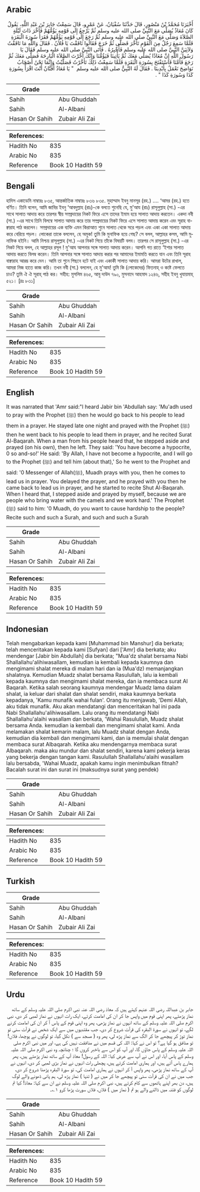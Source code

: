 ## Arabic


<div dir="rtl" lang="ar" style={{fontSize:'larger',backgroundColor:'#f8f9fa',padding:20}}>
أَخْبَرَنَا مُحَمَّدُ بْنُ مَنْصُورٍ، قَالَ حَدَّثَنَا سُفْيَانُ، عَنْ عَمْرٍو، قَالَ سَمِعْتُ جَابِرَ بْنَ عَبْدِ اللَّهِ، يَقُولُ كَانَ مُعَاذٌ يُصَلِّي مَعَ النَّبِيِّ صلى الله عليه وسلم ثُمَّ يَرْجِعُ إِلَى قَوْمِهِ يَؤُمُّهُمْ فَأَخَّرَ ذَاتَ لَيْلَةٍ الصَّلاَةَ وَصَلَّى مَعَ النَّبِيِّ صلى الله عليه وسلم ثُمَّ رَجَعَ إِلَى قَوْمِهِ يَؤُمُّهُمْ فَقَرَأَ سُورَةَ الْبَقَرَةِ فَلَمَّا سَمِعَ رَجُلٌ مِنَ الْقَوْمِ تَأَخَّرَ فَصَلَّى ثُمَّ خَرَجَ فَقَالُوا نَافَقْتَ يَا فُلاَنُ ‏.‏ فَقَالَ وَاللَّهِ مَا نَافَقْتُ وَلآتِيَنَّ النَّبِيَّ صلى الله عليه وسلم فَأُخْبِرُهُ ‏.‏ فَأَتَى النَّبِيَّ صلى الله عليه وسلم فَقَالَ يَا رَسُولَ اللَّهِ إِنَّ مُعَاذًا يُصَلِّي مَعَكَ ثُمَّ يَأْتِينَا فَيَؤُمُّنَا وَإِنَّكَ أَخَّرْتَ الصَّلاَةَ الْبَارِحَةَ فَصَلَّى مَعَكَ ثُمَّ رَجَعَ فَأَمَّنَا فَاسْتَفْتَحَ بِسُورَةِ الْبَقَرَةِ فَلَمَّا سَمِعْتُ ذَلِكَ تَأَخَّرْتُ فَصَلَّيْتُ وَإِنَّمَا نَحْنُ أَصْحَابُ نَوَاضِحَ نَعْمَلُ بِأَيْدِينَا ‏.‏ فَقَالَ لَهُ النَّبِيُّ صلى الله عليه وسلم ‏ "‏ يَا مُعَاذُ أَفَتَّانٌ أَنْتَ اقْرَأْ بِسُورَةِ كَذَا وَسُورَةِ كَذَا ‏"‏ ‏.‏
</div>
<div style={{backgroundColor:'#f8f9fa',padding:20, marginBottom: 10}}><table> <thead> <tr> <th>Grade</th> <th></th> </tr> </thead> <tbody> <tr><td>Sahih</td><td>Abu Ghuddah</td></tr><tr><td>Sahih</td><td>Al-Albani</td></tr><tr><td>Hasan Or Sahih</td><td>Zubair Ali Zai</td></tr></tbody></table><table> <thead> <tr> <th>References:</th> <th></th> </tr> </thead> <tbody><tr><td>Hadith No</td><td>835</td></tr><tr><td>Arabic No</td><td>835</td></tr><tr><td>Reference</td><td>Book 10 Hadith 59</td></tr></tbody></table></div>

## Bengali


<div dir="ltr" lang="bn" style={{fontSize:'larger',backgroundColor:'#f8f9fa',padding:20}}>
হাদিস একাডেমি নাম্বারঃ ৮৩৫, আন্তর্জাতিক নাম্বারঃ ৮৩৬ ৮৩৫. মুহাম্মাদ ইবনু মানসূর (রহ.) .... ‘আমর (রহ.) হতে বর্ণিত। তিনি বলেন, আমি জাবির ইবনু ‘আবদুল্লাহ (রাঃ)-কে বলতে শুনেছি যে, মু'আয (রাঃ) রাসূলুল্লাহ (সা.) -এর সাথে সালাত আদায় করে তারপর স্বীয় সম্প্রদায়ের নিকট ফিরে এসে তাদের ইমাম হয়ে সালাত আদায় করতেন। একদা নবী (সা.) -এর সাথে তিনি বিলম্বে সালাত আদায় করে তার সম্প্রদায়ের নিকট ফিরে এসে সালাত আদায় করেন এবং সূরাহ বাক্বারাহ পাঠ করলেন। সম্প্রদায়ের এক ব্যক্তি এমন কিরাআত শুনে সালাত থেকে সরে পড়ল এবং একা একা সালাত আদায় করে বেরিয়ে পড়ল। লোকেরা তাকে বললেন, হে অমুক! তুমি কি মুনাফিক হয়ে গেছ? সে বলল, আল্লাহর কসম, আমি মুনাফিক হইনি। আমি নিশ্চয় রাসূলুল্লাহ (সা.) -এর নিকট গিয়ে তাঁকে বিষয়টি বলব। তারপর সে রাসূলুল্লাহ (সা.) -এর নিকট গিয়ে বলল, হে আল্লাহর রসূল ! মু'আয আপনার সঙ্গে সালাত আদায় করেন। আপনি গত রাতে ‘ইশার সালাত আদায় করতে বিলম্ব করেন। তিনি আপনার সঙ্গে সালাত আদায় করার পর আমাদের ইমামতি করতে যান এবং তিনি সূরাহ বাক্বারাহ আরম্ভ করে দেন। আমি তা শুনে পিছনে হটে যাই এবং একাকী সালাত আদায় করি। আমরা উটের রাখাল, আমরা নিজ হাতে কাজ করি। তখন নবী (সা.) বললেন, হে মু'আয! তুমি কি (লোকেদের) ফিতনাহ্ ও কষ্টে ফেলতে চাও? তুমি ঐ ঐ সূরাহ্ পাঠ কর। সহীহ: মুসলিম ৪৬৫, আবু দাউদ ৭৯০, মুসনাদে আহমাদ ১২৪৬, সহীহ ইবনু খুযায়মাহ্ ৫২১। [দ্রঃ ৮৩১]
</div>
<div style={{backgroundColor:'#f8f9fa',padding:20, marginBottom: 10}}><table> <thead> <tr> <th>Grade</th> <th></th> </tr> </thead> <tbody> <tr><td>Sahih</td><td>Abu Ghuddah</td></tr><tr><td>Sahih</td><td>Al-Albani</td></tr><tr><td>Hasan Or Sahih</td><td>Zubair Ali Zai</td></tr></tbody></table><table> <thead> <tr> <th>References:</th> <th></th> </tr> </thead> <tbody><tr><td>Hadith No</td><td>835</td></tr><tr><td>Arabic No</td><td>835</td></tr><tr><td>Reference</td><td>Book 10 Hadith 59</td></tr></tbody></table></div>

## English


<div dir="ltr" lang="en" style={{fontSize:'larger',backgroundColor:'#f8f9fa',padding:20}}>
It was narrated that 'Amr said:"I heard Jabir bin 'Abdullah say: 'Mu'adh used to pray with the Prophet (ﷺ) then he would go back to his people to lead them in a prayer. He stayed late one night and prayed with the Prophet (ﷺ) then he went back to his people to lead them in prayer, and he recited Surat Al-Baqarah. When a man from his people heard that, he stepped aside and prayed (on his own), then he left. They said: 'You have become a hypocrite, 0 so and-so!' He said: 'By Allah, I have not become a hypocrite, and I will go to the Prophet (ﷺ) and tell him (about that),' So he went to the Prophet and said: '0 Messenger of Allah(ﷺ), Muadh prays with you, then he comes to lead us in prayer. You delayed the prayer, and he prayed with you then he came back to lead us in prayer, and he started to recite Shut Al-Baqarah. When I heard that, I stepped aside and prayed by myself, because we are people who bring water with the camels and we work hard.' The Prophet (ﷺ) said to him: '0 Muadh, do you want to cause hardship to the people? Recite such and such a Surah, and such and such a Surah
</div>
<div style={{backgroundColor:'#f8f9fa',padding:20, marginBottom: 10}}><table> <thead> <tr> <th>Grade</th> <th></th> </tr> </thead> <tbody> <tr><td>Sahih</td><td>Abu Ghuddah</td></tr><tr><td>Sahih</td><td>Al-Albani</td></tr><tr><td>Hasan Or Sahih</td><td>Zubair Ali Zai</td></tr></tbody></table><table> <thead> <tr> <th>References:</th> <th></th> </tr> </thead> <tbody><tr><td>Hadith No</td><td>835</td></tr><tr><td>Arabic No</td><td>835</td></tr><tr><td>Reference</td><td>Book 10 Hadith 59</td></tr></tbody></table></div>

## Indonesian


<div dir="ltr" lang="id" style={{fontSize:'larger',backgroundColor:'#f8f9fa',padding:20}}>
Telah mengabarkan kepada kami [Muhammad bin Manshur] dia berkata; telah menceritakan kepada kami [Sufyan] dari ['Amr] dia berkata; aku mendengar [Jabir bin Abdullah] dia berkata; "Mua'dz shalat bersama Nabi Shallallahu'alihiwasallam, kemudian ia kembali kepada kaumnya dan mengimami shalat mereka di malam hari dan ia (Mua'dz) memanjangkan shalatnya. Kemudian Muadz shalat bersama Rasulullah, lalu ia kembali kepada kaumnya dan mengimami shalat mereka, dan ia membaca surat Al Baqarah. Ketika salah seorang kaumnya mendengar Muadz lama dalam shalat, ia keluar dari shalat dan shalat sendiri, maka kaumnya berkata kepadanya, 'Kamu munafik wahai fulan'. Orang itu menjawab, 'Demi Allah, aku tidak munafik. Aku akan mendatangi dan menceritakan hal ini pada Nabi Shallallahu'alihiwasallam. Lalu orang itu mendatangi Nabi Shallallahu'alaihi wasallam dan berkata, 'Wahai Rasulullah, Muadz shalat bersama Anda. kemudian ia kembali dan mengimami shalat kami. Anda melamakan shalat kemarin malam, lalu Muadz shalat dengan Anda, kemudian dia kembali dan mengimami kami, dan ia memulai shalat dengan membaca surat Albaqarah. Ketika aku mendengarnya membaca surat Albaqarah. maka aku mundur dan shalat sendiri, karena kami pekerja keras yang bekerja dengan tangan kami. Rasulullah Shallallahu'alaihi wasallam lalu bersabda, 'Wahai Muadz, apakah kamu ingin menimbulkan fitnah? Bacalah surat ini dan surat ini (maksudnya surat yang pendek)
</div>
<div style={{backgroundColor:'#f8f9fa',padding:20, marginBottom: 10}}><table> <thead> <tr> <th>Grade</th> <th></th> </tr> </thead> <tbody> <tr><td>Sahih</td><td>Abu Ghuddah</td></tr><tr><td>Sahih</td><td>Al-Albani</td></tr><tr><td>Hasan Or Sahih</td><td>Zubair Ali Zai</td></tr></tbody></table><table> <thead> <tr> <th>References:</th> <th></th> </tr> </thead> <tbody><tr><td>Hadith No</td><td>835</td></tr><tr><td>Arabic No</td><td>835</td></tr><tr><td>Reference</td><td>Book 10 Hadith 59</td></tr></tbody></table></div>

## Turkish


<div dir="ltr" lang="tr" style={{fontSize:'larger',backgroundColor:'#f8f9fa',padding:20}}>

</div>
<div style={{backgroundColor:'#f8f9fa',padding:20, marginBottom: 10}}><table> <thead> <tr> <th>Grade</th> <th></th> </tr> </thead> <tbody> <tr><td>Sahih</td><td>Abu Ghuddah</td></tr><tr><td>Sahih</td><td>Al-Albani</td></tr><tr><td>Hasan Or Sahih</td><td>Zubair Ali Zai</td></tr></tbody></table><table> <thead> <tr> <th>References:</th> <th></th> </tr> </thead> <tbody><tr><td>Hadith No</td><td>835</td></tr><tr><td>Arabic No</td><td>835</td></tr><tr><td>Reference</td><td>Book 10 Hadith 59</td></tr></tbody></table></div>

## Urdu


<div dir="rtl" lang="ur" style={{fontSize:'larger',backgroundColor:'#f8f9fa',padding:20}}>
جابر بن عبداللہ رضی اللہ عنہم کہتے ہیں کہ معاذ رضی اللہ عنہ نبی اکرم صلی اللہ علیہ وسلم کے ساتھ نماز پڑھتے، پھر اپنی قوم میں واپس جا کر ان کی امامت کرتے، ایک رات انہوں نے نماز لمبی کر دی، نبی اکرم صلی اللہ علیہ وسلم کے ساتھ انہوں نے نماز پڑھی، پھر وہ اپنی قوم کے پاس آ کر ان کی امامت کرنے لگے، تو انہوں نے سورۃ البقرہ کی قرآت شروع کر دی، جب مقتدیوں میں سے ایک شخص نے قرآت سنی تو نماز توڑ کر پیچھے جا کر الگ سے نماز پڑھ لی، پھر وہ ( مسجد سے ) نکل گیا، تو لوگوں نے پوچھا، فلاں! تو منافق ہو گیا ہے؟ تو اس نے کہا: اللہ کی قسم میں نے منافقت نہیں کی ہے، اور میں نبی اکرم صلی اللہ علیہ وسلم کے پاس جاؤں گا، اور آپ کو اس سے باخبر کروں گا ؛ چنانچہ وہ نبی اکرم صلی اللہ علیہ وسلم کے پاس آیا، اور اس نے آپ سے عرض کیا: اللہ کے رسول! معاذ آپ کے ساتھ نماز پڑھتے ہیں، پھر ہمارے پاس آتے ہیں، اور ہماری امامت کرتے ہیں، پچھلی رات انہوں نے نماز بڑی لمبی کر دی، انہوں نے آپ کے ساتھ نماز پڑھی، پھر واپس آ کر انہوں نے ہماری امامت کی، تو سورۃ البقرہ پڑھنا شروع کر دی، جب میں نے ان کی قرآت سنی تو پیچھے جا کر میں نے ( تنہا ) نماز پڑھ لی، ہم پانی ڈھونے والے لوگ ہیں، دن بھر اپنے ہاتھوں سے کام کرتے ہیں، نبی اکرم صلی اللہ علیہ وسلم نے ان سے کہا: معاذ! کیا تم لوگوں کو فتنہ میں ڈالنے والے ہو تم ( نماز میں ) فلاں، فلاں سورت پڑھا کرو ۱؎۔
</div>
<div style={{backgroundColor:'#f8f9fa',padding:20, marginBottom: 10}}><table> <thead> <tr> <th>Grade</th> <th></th> </tr> </thead> <tbody> <tr><td>Sahih</td><td>Abu Ghuddah</td></tr><tr><td>Sahih</td><td>Al-Albani</td></tr><tr><td>Hasan Or Sahih</td><td>Zubair Ali Zai</td></tr></tbody></table><table> <thead> <tr> <th>References:</th> <th></th> </tr> </thead> <tbody><tr><td>Hadith No</td><td>835</td></tr><tr><td>Arabic No</td><td>835</td></tr><tr><td>Reference</td><td>Book 10 Hadith 59</td></tr></tbody></table></div>
